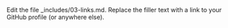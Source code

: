 Edit the file _includes/03-links.md.
Replace the filler text with a link to your GitHub profile (or anywhere else).
